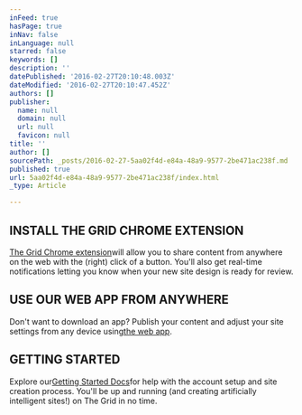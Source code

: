```yaml
---
inFeed: true
hasPage: true
inNav: false
inLanguage: null
starred: false
keywords: []
description: ''
datePublished: '2016-02-27T20:10:48.003Z'
dateModified: '2016-02-27T20:10:47.452Z'
authors: []
publisher:
  name: null
  domain: null
  url: null
  favicon: null
title: ''
author: []
sourcePath: _posts/2016-02-27-5aa02f4d-e84a-48a9-9577-2be471ac238f.md
published: true
url: 5aa02f4d-e84a-48a9-9577-2be471ac238f/index.html
_type: Article

---
```

## INSTALL THE GRID CHROME EXTENSION

[The Grid Chrome extension][0]will allow you to share content from anywhere on the web with the (right) click of a button. You'll also get real-time notifications letting you know when your new site design is ready for review.

## USE OUR WEB APP FROM ANYWHERE

Don't want to download an app? Publish your content and adjust your site settings from any device using[the web app][1].

## GETTING STARTED

Explore our[Getting Started Docs][2]for help with the account setup and site creation process. You'll be up and running (and creating artificially intelligent sites!) on The Grid in no time.

[0]: http://mandrillapp.com/track/click/30128911/chrome.google.com?p=eyJzIjoiMXMzVk1MM0xhZS00NjFQZVdJSFFfZ1B3TnVrIiwidiI6MSwicCI6IntcInVcIjozMDEyODkxMSxcInZcIjoxLFwidXJsXCI6XCJodHRwczpcXFwvXFxcL2Nocm9tZS5nb29nbGUuY29tXFxcL3dlYnN0b3JlXFxcL2RldGFpbFxcXC90aGUtZ3JpZFxcXC9wcHBqa2ZlanBiY29wa2lpbm5pY2hsb2FhamRwcG1sb1wiLFwiaWRcIjpcIjIwZDk3ZDQwOWY2YTQzZTk5NjJiZDlhNzE1OWJhYTY2XCIsXCJ1cmxfaWRzXCI6W1wiZGFiMGIzNzRmYTkzMjQyMTM3Mjk3ZmFjNzk2NDZlN2UxNWFkMzMyMVwiXX0ifQ
[1]: http://mandrillapp.com/track/click/30128911/app.thegrid.io?p=eyJzIjoiaFJrODVMSWVmeXowU1A0QkZvSy1iRndYcGNJIiwidiI6MSwicCI6IntcInVcIjozMDEyODkxMSxcInZcIjoxLFwidXJsXCI6XCJodHRwczpcXFwvXFxcL2FwcC50aGVncmlkLmlvXCIsXCJpZFwiOlwiMjBkOTdkNDA5ZjZhNDNlOTk2MmJkOWE3MTU5YmFhNjZcIixcInVybF9pZHNcIjpbXCI2MTMyYmM0NDU3NjFiNzNmMTJhYjU0ZDYyMDVjMzM3NjgxMjlhNWI4XCJdfSJ9
[2]: http://mandrillapp.com/track/click/30128911/help.thegrid.io?p=eyJzIjoicnRQbkFZVTRzMHp5dnoyNXM2eS1nYXl2eEVzIiwidiI6MSwicCI6IntcInVcIjozMDEyODkxMSxcInZcIjoxLFwidXJsXCI6XCJodHRwOlxcXC9cXFwvaGVscC50aGVncmlkLmlvXFxcL1wiLFwiaWRcIjpcIjIwZDk3ZDQwOWY2YTQzZTk5NjJiZDlhNzE1OWJhYTY2XCIsXCJ1cmxfaWRzXCI6W1wiYzk3N2RiMmJlMThlZWY4OGQ3ZjYxY2ZhMGQ3OGQ3MDA4ODU3ZDgzZFwiXX0ifQ